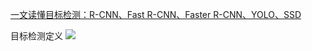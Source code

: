[一文读懂目标检测：R-CNN、Fast R-CNN、Faster R-CNN、YOLO、SSD](https://blog.csdn.net/v_JULY_v/article/details/80170182)

目标检测定义
![](https://ws1.sinaimg.cn/large/acbcfa39ly1g3jny0wgpaj210l0g2du7.jpg)



